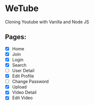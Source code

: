 # WeTube

Cloning Youtube with Vanilla and Node JS

## Pages:

- [x] Home
- [x] Join
- [x] Login
- [x] Search
- [ ] User Detail
- [x] Edit Profile
- [ ] Change Password
- [x] Upload
- [x] Video Detail
- [x] Edit Video
